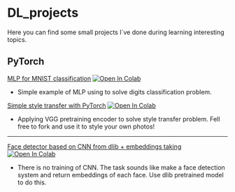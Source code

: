 # DL_projects
Here you can find some small projects I`ve done during learning interesting topics.



## PyTorch

[MLP for MNIST classification](./notebooks/2_2_MNIST_and_MLP_PyTorch.ipynb) [![Open In Colab](https://colab.research.google.com/assets/colab-badge.svg)](https://colab.research.google.com/github/leoromanovich/DL_projects/blob/master/notebooks/2_2_MNIST_and_MLP_PyTorch.ipynb)

- Simple example of MLP using to solve digits classification problem.

[Simple style transfer with PyTorch](./notebooks/Style_transfer.ipynb) [![Open In Colab](https://colab.research.google.com/assets/colab-badge.svg)](https://colab.research.google.com/github/leoromanovich/DL_projects/blob/master/notebooks/Style_transfer.ipynb)
- Applying VGG pretraining encoder to solve style transfer problem. Fell free to fork and use it to style your own photos! 

----

[Face detector based on CNN from dlib + embeddings taking](./notebooks/Face_detecting_and_embeddings_with_dlib.ipynb) [![Open In Colab](https://colab.research.google.com/assets/colab-badge.svg)](https://colab.research.google.com/github/leoromanovich/DL_projects/blob/master/notebooks/Face_detecting_and_embeddings_with_dlib.ipynb)
- There is no training of CNN. The task sounds like make a face detection system and return embeddings of each face. Use dlib pretrained model to do this. 